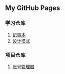 ## My GitHub Pages

### 学习仓库
1. [记事本](https://mjhct.github.io/NoteBook/)
2. [设计模式](https://github.com/mjhct/DesignPattern)

### 项目仓库
1. [账号管理器](https://github.com/mjhct/AccountManager)
